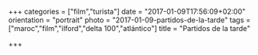 +++
categories = ["film","turista"]
date = "2017-01-09T17:56:09+02:00"
orientation = "portrait"
photo = "2017-01-09-partidos-de-la-tarde"
tags = ["maroc","film","ilford","delta 100","atlántico"]
title = "Partidos de la tarde"

+++
